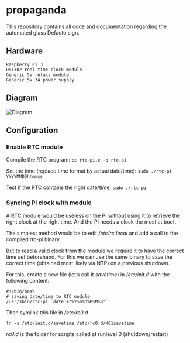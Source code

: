 # propaganda

This repository contains all code and documentation regarding the automated glass Defacto sign.

## Hardware

```
Raspberry Pi 3
DS1302 real-time clock module
Generic 5V relais module
Generic 5V 3A power supply
```

## Diagram
![Diagram](diagram.png)

## Configuration
### Enable RTC module
 
Compile the RTC program:
`cc rtc-pi.c -o rtc-pi`

Set the time (replace time format by actual date/time):
`sudo ./rtc-pi YYYYMMDDhhmmss`

Test if the RTC contains the right date/time:
`sudo ./rtc-pi`

### Syncing PI clock with module
A RTC module would be useless on the PI without using it to retrieve the right clock at the right time. And the PI needs a clock the most at boot.

The simplest method would be to edit */etc/rc.local* and add a call to the compiled rtc-pi binary.

But to read a valid clock from the module we require it to have the correct time set beforehand. For this we can use the same binary to save the correct time (obtained most likely via NTP) on a previous shutdown.

For this, create a new file (let’s call it *savetime*) in */etc/init.d* with the following content:

```
#!/bin/bash
# saving date/time to RTC module
/usr/sbin/rtc-pi `date +"%Y%m%d%H%M%S"`
```

Then symlink this file in */etc/rc0.d*

`ln -s /etc/init.d/savetime /etc/rc0.d/K01savetime`

*rc0.d* is the folder for scripts called at runlevel 0 (shutdown/restart)
